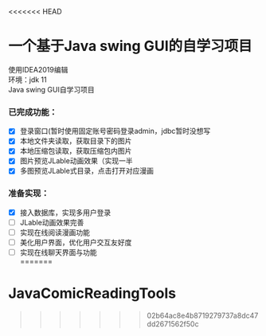 <<<<<<< HEAD
# 一个基于Java swing GUI的自学习项目


使用IDEA2019编辑  
环境：jdk 11  <br>
Java swing GUI自学习项目 <br>

### 已完成功能： <br>
- [x] 登录窗口(暂时使用固定账号密码登录admin，jdbc暂时没想写 <br>
- [x] 本地文件夹读取，获取目录下的图片 <br>
- [x] 本地压缩包读取，获取压缩包内图片 <br>
- [x] 图片预览JLable动画效果（实现一半 <br>
- [x] 多图预览JLable式目录，点击打开对应漫画 <br>
### 准备实现：<br>
- [x] 接入数据库，实现多用户登录<br>
- [ ] JLable动画效果完善<br>
- [ ] 实现在线阅读漫画功能<br>
- [ ] 美化用户界面，优化用户交互友好度<br>
- [ ] 实现在线聊天界面与功能<br>
=======
# JavaComicReadingTools
>>>>>>> 02b64ac8e4b8719279737a8dc47dd2671562f50c
